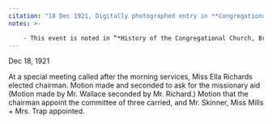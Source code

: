 ```yaml
---
citation: "18 Dec 1921, Digitally photographed entry in **Congregational Church 1868-1933 Minutes of Meetings and Membership**, used with permission from Caroline Valley Community Church"
notes: >-

    - This event is noted in “*History of the Congregational Church, Brooktondale, New York.* Compiled and edited by Mrs. Amy Atwater on the occasion of The Centennial Celebration of the Caroline Valley Federated Church, Brooktondale, New York, June 16th, 1968: "In 1921 the board applied to the New York State Conference for $400 missionary aid, which was available for worthy churches needing assistance." Used with permission from Caroline Valley Community Church.
---
```

Dec 18, 1921

At a special meeting called after the morning services, Miss Ella Richards elected chairman. Motion made and seconded to ask for the missionary aid (Motion made by Mr. Wallace seconded by Mr. Richard.) Motion that the chairman appoint the committee of three carried, and Mr. Skinner, Miss Mills + Mrs. Trap appointed.

